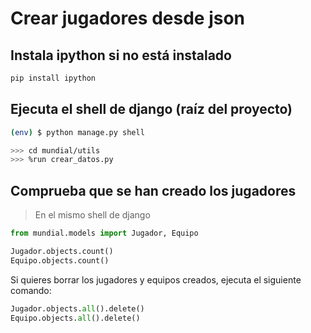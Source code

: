 # Crear jugadores desde json

## Instala ipython si no está instalado

```bash
pip install ipython
``` 
## Ejecuta el shell de django  (raíz del proyecto)

```bash
(env) $ python manage.py shell

>>> cd mundial/utils
>>> %run crear_datos.py
```

## Comprueba que se han creado los jugadores

> En el mismo shell de django
> 
```python
from mundial.models import Jugador, Equipo

Jugador.objects.count()
Equipo.objects.count()
```

Si quieres borrar los jugadores y equipos creados, ejecuta el siguiente comando:

```python
Jugador.objects.all().delete()
Equipo.objects.all().delete()
```
